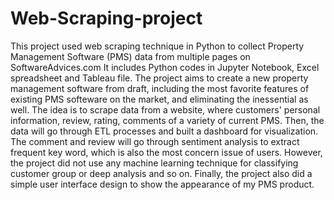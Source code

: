# Web-Scraping-project
This project used web scraping technique in Python to collect Property Management Software (PMS) data from multiple pages on SoftwareAdvices.com It includes Python codes in Jupyter Notebook, Excel spreadsheet and Tableau file. 
The project aims to create a new property management software from draft, including the most favorite features of existing PMS softeware on the market, and eliminating the inessential as well.
The idea is to scrape data from a website, where customers' personal information, review, rating, comments of a variety of current PMS. Then, the data will go through ETL processes and built a dashboard for visualization. The comment and review will go through sentiment analysis to extract frequent key word, which is also the most concern issue of users. However, the project did not use any machine learning technique for classifying customer group or deep analysis and so on.
Finally, the project also did a simple user interface design to show the appearance of my PMS product.
